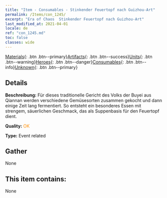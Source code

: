 ```yaml
---
title: "Item - Consumables - Stinkender Feuertopf nach Guizhou-Art"
permalink: /Items/con_1245/
excerpt: "Era of Chaos  Stinkender Feuertopf nach Guizhou-Art"
last_modified_at: 2021-04-01
locale: de
ref: "con_1245.md"
toc: false
classes: wide
---
```

 [Materials](/de/Items/){: .btn .btn--primary}[Artifacts](/de/Items/Artifacts/){: .btn .btn--success}[Units](/de/Items/Units/){: .btn .btn--warning}[Heroes](/de/Items/Heroes/){: .btn .btn--danger}[Consumables](/de/Items/Consumables/){: .btn .btn--info}[Unknown](/de/Items/Unknown/){: .btn .btn--primary}

## Details
 **Beschreibung:** Für dieses traditionelle Gericht des Volks der Buyei aus Qiannan werden verschiedene Gemüsesorten zusammen gekocht und dann einige Zeit lang fermentiert. So entsteht ein besonderes Essen mit strengem, säuerlichen Geschmack, das als Suppenbasis für den Feuertopf dient.

 **Quality:** <span style="color: #FF8C00">OK</span>

 **Type:** Event related

## Gather

  None

## This item contains:

  None

